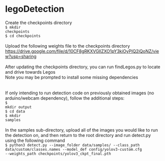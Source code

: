 # legoDetection

Create the checkpoints directory
<br/>
<code>$ mkdir checkpoints</code>
<br/>
<code>$ cd checkpoints</code>
<br/>
<br/>
Upload the following weights file to the checkpoints directory
<br/>
https://drive.google.com/file/d/10CF8gRKXVGIlZXO1pY3kiOyPIQ2iQoNZ/view?usp=sharing
<br/>
<br/>
After updating the checkpoints directory, you can run findLegos.py to locate and drive towards Legos
<br/>
Note you may be prompted to install some missing dependencies
<br/>
<br/>
<br/>
If only intending to run detection code on previously obtained images (no arduino/webcam dependency), follow the additional steps:
<br/>
<code>$ mkdir output</code>
<br/>
<code>$ cd data</code>
<br/>
<code>$ mkdir samples</code>
<br/>
<br/>
In the samples sub-directory, upload all of the images you would like to run the detection on, and then return to the root directory and run detect.py using the following command
<br/>
<code>$ python3 detect.py \--image_folder data/samples/ \--class_path data/custom/classes.names \--model_def config/yolov3-custom.cfg \--weights_path checkpoints/yolov3_ckpt_final.pth
</code>

